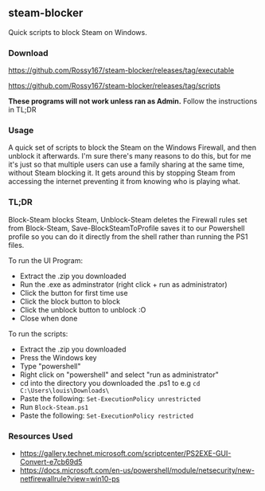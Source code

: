 ## steam-blocker

Quick scripts to block Steam on Windows.

### Download

https://github.com/Rossy167/steam-blocker/releases/tag/executable

https://github.com/Rossy167/steam-blocker/releases/tag/scripts

**These programs will not work unless ran as Admin.**
Follow the instructions in TL;DR

### Usage
A quick set of scripts to block the Steam on the Windows Firewall, and then unblock it afterwards. I'm sure there's many reasons to do this, but for me it's just so that multiple users can use a family sharing at the same time, without Steam blocking it. It gets around this by stopping Steam from accessing the internet preventing it from knowing who is playing what.

### TL;DR

Block-Steam blocks Steam, Unblock-Steam deletes the Firewall rules set from Block-Steam, Save-BlockSteamToProfile saves it to our Powershell profile so you can do it directly from the shell rather than running the PS1 files. 

To run the UI Program: 
* Extract the .zip you downloaded
* Run the .exe as adminstrator (right click + run as administrator)
* Click the button for first time use
* Click the block button to block
* Click the unblock button to unblock :O
* Close when done

To run the scripts: 
* Extract the .zip you downloaded
* Press the Windows key
* Type "powershell"
* Right click on "powershell" and select "run as administrator"
* cd into the directory you downloaded the .ps1 to e.g `cd C:\Users\louis\Downloads\`
* Paste the following: `Set-ExecutionPolicy unrestricted`
* Run `Block-Steam.ps1`
* Paste the following: `Set-ExecutionPolicy restricted`

### Resources Used
* https://gallery.technet.microsoft.com/scriptcenter/PS2EXE-GUI-Convert-e7cb69d5
* https://docs.microsoft.com/en-us/powershell/module/netsecurity/new-netfirewallrule?view=win10-ps
